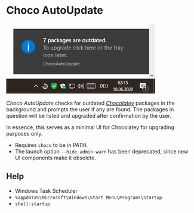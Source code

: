 # Choco AutoUpdate
![Choco AutoUpdate](/docs/example.jpg)

_Choco AutoUpdate_ checks for outdated _[Chocolatey](https://chocolatey.org/)_ packages in the background and prompts the user if any are found. The packages in question will be listed and upgraded after confirmation by the user.

In essence, this serves as a minimal UI for Chocolatey for upgrading purposes only.

* Requires `choco` to be in PATH.
* The launch option `--hide-admin-warn` has been deprecated, since new UI components make it obsolete.

## Help
* Windows Task Scheduler
* `%appdata%\Microsoft\Windows\Start Menu\Programs\Startup`
* `shell:startup`
